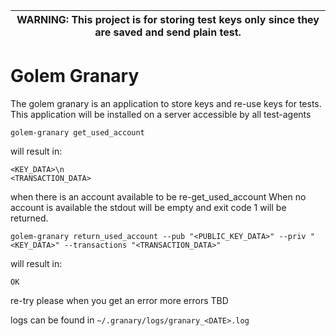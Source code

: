 | WARNING: This project is for storing test keys only since they are saved and send plain test. |
| --- |

# Golem Granary

The golem granary is an application to store keys and re-use keys for tests.
This application will be installed on a server accessible by all test-agents

```
golem-granary get_used_account
```
will result in:
```
<KEY_DATA>\n
<TRANSACTION_DATA>
```
when there is an account available to be re-get_used_account
When no account is available the stdout will be empty and exit code 1 will be returned.

```
golem-granary return_used_account --pub "<PUBLIC_KEY_DATA>" --priv "<KEY_DATA>" --transactions "<TRANSACTION_DATA>"
```
will result in:
```
OK
```

re-try please when you get an error
more errors TBD

logs can be found in `~/.granary/logs/granary_<DATE>.log`
